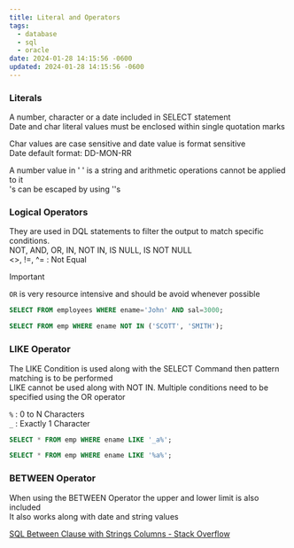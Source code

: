 ```yaml
---
title: Literal and Operators
tags:
  - database
  - sql
  - oracle
date: 2024-01-28 14:15:56 -0600
updated: 2024-01-28 14:15:56 -0600
---
```


### Literals

A number, character or a date included in SELECT statement  
Date and char literal values must be enclosed within single quotation marks

Char values are case sensitive and date value is format sensitive  
Date default format: DD-MON-RR

A number value in ' ' is a string and arithmetic operations cannot be applied to it  
's can be escaped by using ''s

### Logical Operators

They are used in DQL statements to filter the output to match specific conditions.  
NOT, AND, OR, IN, NOT IN, IS NULL, IS NOT NULL  
\<\>, !=, ^= : Not Equal

 > [!IMPORTANT]
 > `OR` is very resource intensive and should be avoid whenever possible

````sql
SELECT FROM employees WHERE ename='John' AND sal=3000;

SELECT FROM emp WHERE ename NOT IN ('SCOTT', 'SMITH');
````

### LIKE Operator

The LIKE Condition is used along with the SELECT Command then pattern matching is to be performed  
LIKE cannot be used along with NOT IN. Multiple conditions need to be specified using the OR operator

`%` : 0 to N Characters  
`_` : Exactly 1 Character

````sql
SELECT * FROM emp WHERE ename LIKE '_a%';

SELECT * FROM emp WHERE ename LIKE '%a%';
````

### BETWEEN Operator

When using the BETWEEN Operator the upper and lower limit is also included  
It also works along with date and string values

[SQL Between Clause with Strings Columns - Stack Overflow](https://stackoverflow.com/questions/5980783/sql-between-clause-with-strings-columns)
